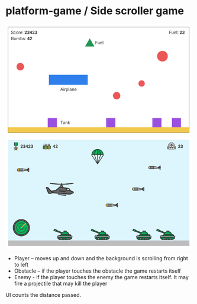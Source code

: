 # platform-game / Side scroller game

![](platform-game-wireframe.png)
![](platform-game-mockup.png)


- Player – moves up and down and the background is scrolling from right to left
- Obstacle – if the player touches the obstacle the game restarts itself
- Enemy - if the player touches the enemy the game restarts itself. It may fire a projectile
that may kill the player

UI counts the distance passed.
